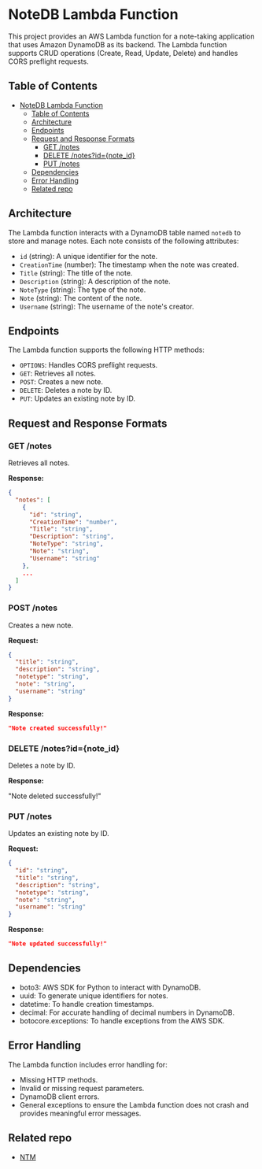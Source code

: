 # NoteDB Lambda Function

This project provides an AWS Lambda function for a note-taking application that uses Amazon DynamoDB as its backend. The Lambda function supports CRUD operations (Create, Read, Update, Delete) and handles CORS preflight requests.

## Table of Contents

- [NoteDB Lambda Function](#notedb-lambda-function)
  - [Table of Contents](#table-of-contents)
  - [Architecture](#architecture)
  - [Endpoints](#endpoints)
  - [Request and Response Formats](#request-and-response-formats)
    - [GET /notes](#get-notes)
    - [DELETE /notes?id={note_id}](#delete-notesidnote_id)
    - [PUT /notes](#put-notes)
  - [Dependencies](#dependencies)
  - [Error Handling](#error-handling)
  - [Related repo](#related-repo)

## Architecture

The Lambda function interacts with a DynamoDB table named `notedb` to store and manage notes. Each note consists of the following attributes:

- `id` (string): A unique identifier for the note.
- `CreationTime` (number): The timestamp when the note was created.
- `Title` (string): The title of the note.
- `Description` (string): A description of the note.
- `NoteType` (string): The type of the note.
- `Note` (string): The content of the note.
- `Username` (string): The username of the note's creator.

## Endpoints

The Lambda function supports the following HTTP methods:

- `OPTIONS`: Handles CORS preflight requests.
- `GET`: Retrieves all notes.
- `POST`: Creates a new note.
- `DELETE`: Deletes a note by ID.
- `PUT`: Updates an existing note by ID.

## Request and Response Formats

### GET /notes

Retrieves all notes.

**Response:**

```json
{
  "notes": [
    {
      "id": "string",
      "CreationTime": "number",
      "Title": "string",
      "Description": "string",
      "NoteType": "string",
      "Note": "string",
      "Username": "string"
    },
    ...
  ]
}
```
### POST /notes

Creates a new note.

**Request:**

```json
{
  "title": "string",
  "description": "string",
  "notetype": "string",
  "note": "string",
  "username": "string"
}
````

**Response:**

```json
"Note created successfully!"
```

### DELETE /notes?id={note_id}

Deletes a note by ID.

**Response:**

"Note deleted successfully!"

### PUT /notes

Updates an existing note by ID.

**Request:**

```json
{
  "id": "string",
  "title": "string",
  "description": "string",
  "notetype": "string",
  "note": "string",
  "username": "string"
}
```

**Response:**

```json
"Note updated successfully!"
```

## Dependencies

- boto3: AWS SDK for Python to interact with DynamoDB.
- uuid: To generate unique identifiers for notes.
- datetime: To handle creation timestamps.
- decimal: For accurate handling of decimal numbers in DynamoDB.
- botocore.exceptions: To handle exceptions from the AWS SDK.

## Error Handling

The Lambda function includes error handling for:

- Missing HTTP methods.
- Invalid or missing request parameters.
- DynamoDB client errors.
- General exceptions to ensure the Lambda function does not crash and provides meaningful error messages.

## Related repo

- [NTM](https://github.com/Abdogouhmad/NTM)
